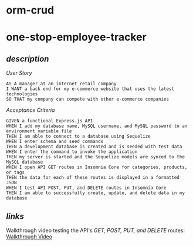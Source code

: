 # orm-crud
# one-stop-employee-tracker

## *description*

*User Story*
```
AS A manager at an internet retail company
I WANT a back end for my e-commerce website that uses the latest technologies
SO THAT my company can compete with other e-commerce companies
```

*Acceptance Criteria*
```
GIVEN a functional Express.js API
WHEN I add my database name, MySQL username, and MySQL password to an environment variable file
THEN I am able to connect to a database using Sequelize
WHEN I enter schema and seed commands
THEN a development database is created and is seeded with test data
WHEN I enter the command to invoke the application
THEN my server is started and the Sequelize models are synced to the MySQL database
WHEN I open API GET routes in Insomnia Core for categories, products, or tags
THEN the data for each of these routes is displayed in a formatted JSON
WHEN I test API POST, PUT, and DELETE routes in Insomnia Core
THEN I am able to successfully create, update, and delete data in my database
```

## *links*
Walkthrough video testing the API's *GET, POST, PUT, and DELETE* routes:
<a href="https://drive.google.com/file/d/1uafjvh8otd3wQkfWoEVaeuhNi6Ys4KHX/view" target="_blank">Walkthrough Video</a>
